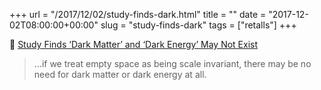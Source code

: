 +++
url = "/2017/12/02/study-finds-dark.html"
title = ""
date = "2017-12-02T08:00:00+00:00"
slug = "study-finds-dark"
tags = ["retalls"]
+++

📎 [Study Finds ‘Dark Matter’ and ‘Dark Energy’ May Not Exist](https://singularityhub.com/2017/12/01/study-finds-dark-matter-and-dark-energy-may-not-exist-heres-what-to-make-of-it/)

> …if we treat empty space as being scale invariant, there may be no need for dark matter or dark energy at all.
